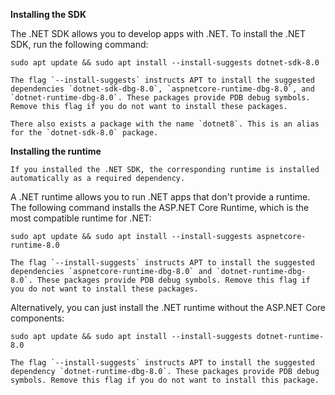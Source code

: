 **Installing the SDK**

The .NET SDK allows you to develop apps with .NET. To install the .NET SDK, run the following command:

```text
sudo apt update && sudo apt install --install-suggests dotnet-sdk-8.0
```

```{note}
The flag `--install-suggests` instructs APT to install the suggested dependencies `dotnet-sdk-dbg-8.0`, `aspnetcore-runtime-dbg-8.0`, and `dotnet-runtime-dbg-8.0`. These packages provide PDB debug symbols. Remove this flag if you do not want to install these packages.
```

```{tip}
There also exists a package with the name `dotnet8`. This is an alias for the `dotnet-sdk-8.0` package.
```

**Installing the runtime**

```{note}
If you installed the .NET SDK, the corresponding runtime is installed automatically as a required dependency.
```

A .NET runtime allows you to run .NET apps that don't provide a runtime. The following command installs the ASP\.NET Core Runtime, which is the most compatible runtime for .NET:

```text
sudo apt update && sudo apt install --install-suggests aspnetcore-runtime-8.0
```

```{note}
The flag `--install-suggests` instructs APT to install the suggested dependencies `aspnetcore-runtime-dbg-8.0` and `dotnet-runtime-dbg-8.0`. These packages provide PDB debug symbols. Remove this flag if you do not want to install these packages.
```

Alternatively, you can just install the .NET runtime without the ASP\.NET Core components:

```text
sudo apt update && sudo apt install --install-suggests dotnet-runtime-8.0
```

```{note}
The flag `--install-suggests` instructs APT to install the suggested dependency `dotnet-runtime-dbg-8.0`. These packages provide PDB debug symbols. Remove this flag if you do not want to install this package.
```
